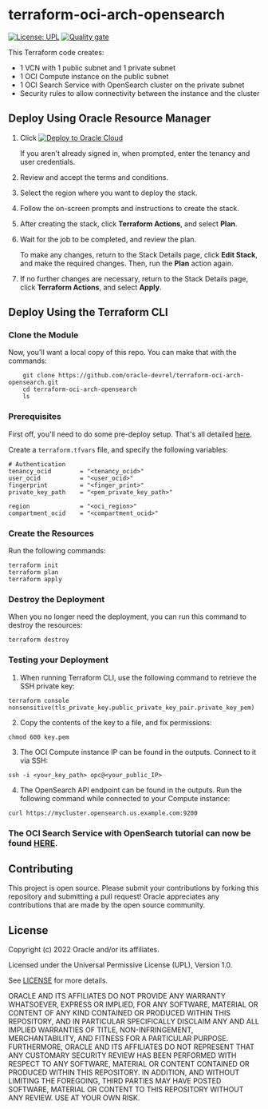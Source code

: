 # terraform-oci-arch-opensearch

[![License: UPL](https://img.shields.io/badge/license-UPL-green)](https://img.shields.io/badge/license-UPL-green) 
[![Quality gate](https://sonarcloud.io/api/project_badges/quality_gate?project=oracle-devrel_terraform-oci-arch-opensearch)](https://sonarcloud.io/dashboard?id=oracle-devrel_terraform-oci-arch-opensearch)

This Terraform code creates:
- 1 VCN with 1 public subnet and 1 private subnet
- 1 OCI Compute instance on the public subnet
- 1 OCI Search Service with OpenSearch cluster on the private subnet
- Security rules to allow connectivity between the instance and the cluster

## Deploy Using Oracle Resource Manager

1. Click [![Deploy to Oracle Cloud](https://oci-resourcemanager-plugin.plugins.oci.oraclecloud.com/latest/deploy-to-oracle-cloud.svg)](https://cloud.oracle.com/resourcemanager/stacks/create?region=home&zipUrl=https://github.com/oracle-devrel/terraform-oci-arch-opensearch/releases/latest/download/terraform-oci-arch-opensearch-stack-latest.zip)


    If you aren't already signed in, when prompted, enter the tenancy and user credentials.

2. Review and accept the terms and conditions.

3. Select the region where you want to deploy the stack.

4. Follow the on-screen prompts and instructions to create the stack.

5. After creating the stack, click **Terraform Actions**, and select **Plan**.

6. Wait for the job to be completed, and review the plan.

    To make any changes, return to the Stack Details page, click **Edit Stack**, and make the required changes. Then, run the **Plan** action again.

7. If no further changes are necessary, return to the Stack Details page, click **Terraform Actions**, and select **Apply**. 

## Deploy Using the Terraform CLI

### Clone the Module

Now, you'll want a local copy of this repo. You can make that with the commands:

```
    git clone https://github.com/oracle-devrel/terraform-oci-arch-opensearch.git
    cd terraform-oci-arch-opensearch
    ls
```

### Prerequisites
First off, you'll need to do some pre-deploy setup.  That's all detailed [here](https://github.com/cloud-partners/oci-prerequisites).

Create a `terraform.tfvars` file, and specify the following variables:

```
# Authentication
tenancy_ocid        = "<tenancy_ocid>"
user_ocid           = "<user_ocid>"
fingerprint         = "<finger_print>"
private_key_path    = "<pem_private_key_path>"

region              = "<oci_region>"
compartment_ocid    = "<compartment_ocid>"
```

### Create the Resources
Run the following commands:

    terraform init
    terraform plan
    terraform apply

### Destroy the Deployment
When you no longer need the deployment, you can run this command to destroy the resources:

    terraform destroy

### Testing your Deployment

1. When running Terraform CLI, use the following command to retrieve the SSH private key:
```
terraform console
nonsensitive(tls_private_key.public_private_key_pair.private_key_pem)
```

2. Copy the contents of the key to a file, and fix permissions:
```
chmod 600 key.pem
```

3.  The OCI Compute instance IP can be found in the outputs. Connect to it via SSH:
```
ssh -i <your_key_path> opc@<your_public_IP>
```

4.  The OpenSearch API endpoint can be found in the outputs. Run the following command while connected to your Compute instance:
```
curl https://mycluster.opensearch.us.example.com:9200
```



### The OCI Search Service with OpenSearch tutorial can now be found [HERE](https://docs.oracle.com/en/learn/oci-opensearch/index.html).

## Contributing
This project is open source.  Please submit your contributions by forking this repository and submitting a pull request!  Oracle appreciates any contributions that are made by the open source community.

## License
Copyright (c) 2022 Oracle and/or its affiliates.

Licensed under the Universal Permissive License (UPL), Version 1.0.

See [LICENSE](LICENSE) for more details.

ORACLE AND ITS AFFILIATES DO NOT PROVIDE ANY WARRANTY WHATSOEVER, EXPRESS OR IMPLIED, FOR ANY SOFTWARE, MATERIAL OR CONTENT OF ANY KIND CONTAINED OR PRODUCED WITHIN THIS REPOSITORY, AND IN PARTICULAR SPECIFICALLY DISCLAIM ANY AND ALL IMPLIED WARRANTIES OF TITLE, NON-INFRINGEMENT, MERCHANTABILITY, AND FITNESS FOR A PARTICULAR PURPOSE.  FURTHERMORE, ORACLE AND ITS AFFILIATES DO NOT REPRESENT THAT ANY CUSTOMARY SECURITY REVIEW HAS BEEN PERFORMED WITH RESPECT TO ANY SOFTWARE, MATERIAL OR CONTENT CONTAINED OR PRODUCED WITHIN THIS REPOSITORY. IN ADDITION, AND WITHOUT LIMITING THE FOREGOING, THIRD PARTIES MAY HAVE POSTED SOFTWARE, MATERIAL OR CONTENT TO THIS REPOSITORY WITHOUT ANY REVIEW. USE AT YOUR OWN RISK. 
